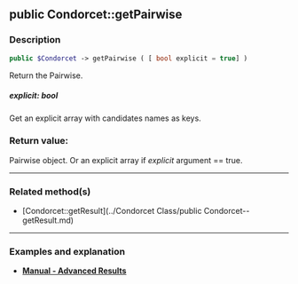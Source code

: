 ## public Condorcet::getPairwise

### Description    

```php
public $Condorcet -> getPairwise ( [ bool explicit = true] )
```

Return the Pairwise.    


##### **explicit:** *bool*   
Get an explicit array with candidates names as keys.    



### Return value:   

Pairwise object. Or an explicit array if _explicit_ argument == true.


---------------------------------------

### Related method(s)      

* [Condorcet::getResult](../Condorcet Class/public Condorcet--getResult.md)    

---------------------------------------

### Examples and explanation

* **[Manual - Advanced Results](https://github.com/julien-boudry/Condorcet/wiki/II-%23-C.-Result-%23-3.-Advanced-Results-Management)**    
